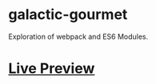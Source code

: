 # galactic-gourmet
Exploration of webpack and ES6 Modules.

# [Live Preview](https://galacticgourmet.netlify.app/)

